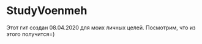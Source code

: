 # StudyVoenmeh

Этот гит создан 08.04.2020 для моих личных целей.
Посмотрим, что из этого получится=)
